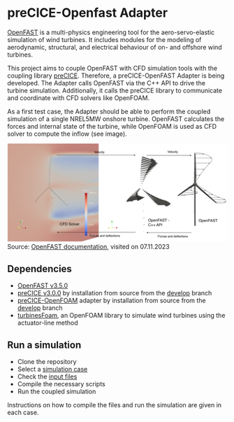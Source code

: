 # preCICE-Openfast Adapter

[OpenFAST](https://openfast.readthedocs.io/en/dev/index.html) is a multi-physics engineering tool for the aero-servo-elastic simulation of wind turbines. It includes modules for the modeling of aerodynamic, structural, and electrical behaviour of on- and offshore wind turbines.

This project aims to couple OpenFAST with CFD simulation tools with the coupling library [preCICE](https://precice.org/). Therefore, a preCICE-OpenFAST Adapter is being developed. The Adapter calls OpenFAST via the C++ API to drive the turbine simulation. Additionally, it calls the preCICE library to communicate and coordinate with CFD solvers like OpenFOAM.

As a first test case, the Adapter should be able to perform the coupled simulation of a single NREL5MW onshore turbine. OpenFAST calculates the forces and internal state of the turbine, while OpenFOAM is used as CFD solver to compute the inflow (see image).

![img](images/openfast-coupling-scheme.png)
Source: [OpenFAST documentation](https://ganesh-openfast.readthedocs.io/en/latest/_images/actuatorLine_illustrationViz.pdf), visited on 07.11.2023

## Dependencies

- [OpenFAST v3.5.0](https://openfast.readthedocs.io/en/main/source/install/index.html)
- [preCICE v3.0.0](https://precice.org/installation-overview.html) by installation from source from the [develop](https://github.com/precice/precice) branch
- [preCICE-OpenFOAM](https://precice.org/adapter-openfoam-get.html) adapter by installation from source from the [develop](https://github.com/precice/openfoam-adapter) branch
- [turbinesFoam](https://github.com/turbinesFoam/turbinesFoam), an OpenFOAM library to simulate wind turbines using the actuator-line method

## Run a simulation

- Clone the repository
- Select a [simulation case](https://github.com/LeonardWilleke/openfast-adapter/cases)
- Check the [input files](https://github.com/LeonardWilleke/openfast-adapter/input)
- Compile the necessary scripts
- Run the coupled simulation

Instructions on how to compile the files and run the simulation are given in each case.
